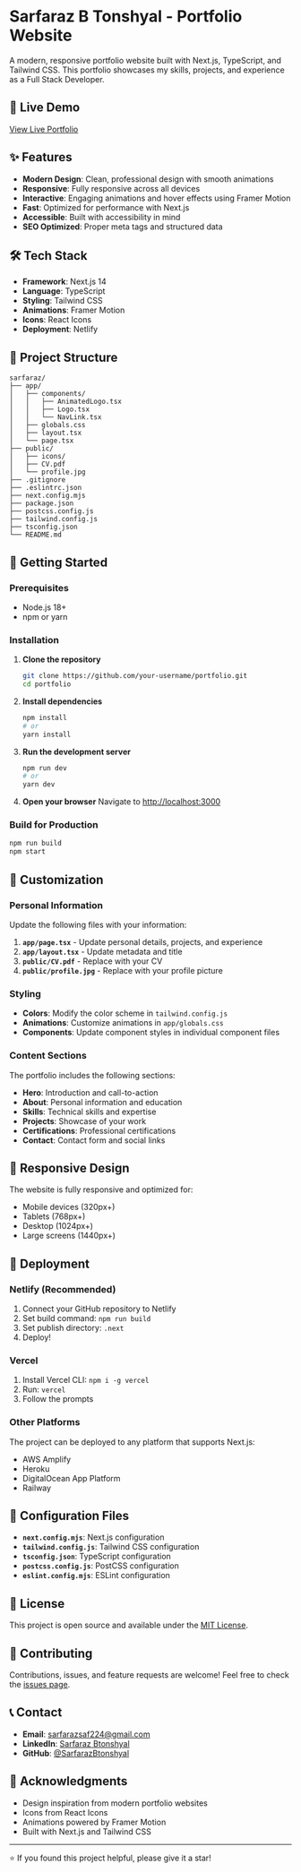 # Sarfaraz B Tonshyal - Portfolio Website

A modern, responsive portfolio website built with Next.js, TypeScript, and Tailwind CSS. This portfolio showcases my skills, projects, and experience as a Full Stack Developer.

## 🚀 Live Demo

[View Live Portfolio](https://your-portfolio-url.netlify.app)

## ✨ Features

- **Modern Design**: Clean, professional design with smooth animations
- **Responsive**: Fully responsive across all devices
- **Interactive**: Engaging animations and hover effects using Framer Motion
- **Fast**: Optimized for performance with Next.js
- **Accessible**: Built with accessibility in mind
- **SEO Optimized**: Proper meta tags and structured data

## 🛠️ Tech Stack

- **Framework**: Next.js 14
- **Language**: TypeScript
- **Styling**: Tailwind CSS
- **Animations**: Framer Motion
- **Icons**: React Icons
- **Deployment**: Netlify

## 📁 Project Structure

```
sarfaraz/
├── app/
│   ├── components/
│   │   ├── AnimatedLogo.tsx
│   │   ├── Logo.tsx
│   │   └── NavLink.tsx
│   ├── globals.css
│   ├── layout.tsx
│   └── page.tsx
├── public/
│   ├── icons/
│   ├── CV.pdf
│   └── profile.jpg
├── .gitignore
├── .eslintrc.json
├── next.config.mjs
├── package.json
├── postcss.config.js
├── tailwind.config.js
├── tsconfig.json
└── README.md
```

## 🚀 Getting Started

### Prerequisites

- Node.js 18+ 
- npm or yarn

### Installation

1. **Clone the repository**
   ```bash
   git clone https://github.com/your-username/portfolio.git
   cd portfolio
   ```

2. **Install dependencies**
   ```bash
   npm install
   # or
   yarn install
   ```

3. **Run the development server**
   ```bash
   npm run dev
   # or
   yarn dev
   ```

4. **Open your browser**
   Navigate to [http://localhost:3000](http://localhost:3000)

### Build for Production

```bash
npm run build
npm start
```

## 🎨 Customization

### Personal Information

Update the following files with your information:

1. **`app/page.tsx`** - Update personal details, projects, and experience
2. **`app/layout.tsx`** - Update metadata and title
3. **`public/CV.pdf`** - Replace with your CV
4. **`public/profile.jpg`** - Replace with your profile picture

### Styling

- **Colors**: Modify the color scheme in `tailwind.config.js`
- **Animations**: Customize animations in `app/globals.css`
- **Components**: Update component styles in individual component files

### Content Sections

The portfolio includes the following sections:

- **Hero**: Introduction and call-to-action
- **About**: Personal information and education
- **Skills**: Technical skills and expertise
- **Projects**: Showcase of your work
- **Certifications**: Professional certifications
- **Contact**: Contact form and social links

## 📱 Responsive Design

The website is fully responsive and optimized for:

- Mobile devices (320px+)
- Tablets (768px+)
- Desktop (1024px+)
- Large screens (1440px+)

## 🚀 Deployment

### Netlify (Recommended)

1. Connect your GitHub repository to Netlify
2. Set build command: `npm run build`
3. Set publish directory: `.next`
4. Deploy!

### Vercel

1. Install Vercel CLI: `npm i -g vercel`
2. Run: `vercel`
3. Follow the prompts

### Other Platforms

The project can be deployed to any platform that supports Next.js:

- AWS Amplify
- Heroku
- DigitalOcean App Platform
- Railway

## 🔧 Configuration Files

- **`next.config.mjs`**: Next.js configuration
- **`tailwind.config.js`**: Tailwind CSS configuration
- **`tsconfig.json`**: TypeScript configuration
- **`postcss.config.js`**: PostCSS configuration
- **`eslint.config.mjs`**: ESLint configuration

## 📄 License

This project is open source and available under the [MIT License](LICENSE).

## 🤝 Contributing

Contributions, issues, and feature requests are welcome! Feel free to check the [issues page](../../issues).

## 📞 Contact

- **Email**: sarfarazsaf224@gmail.com
- **LinkedIn**: [Sarfaraz Btonshyal](https://linkedin.com/in/sarfaraz-btonshyal)
- **GitHub**: [@SarfarazBtonshyal](https://github.com/SarfarazBtonshyal)

## 🙏 Acknowledgments

- Design inspiration from modern portfolio websites
- Icons from React Icons
- Animations powered by Framer Motion
- Built with Next.js and Tailwind CSS

---

⭐ If you found this project helpful, please give it a star!